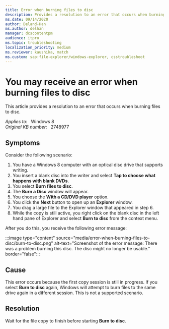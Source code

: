 ```yaml
---
title: Error when burning files to disc
description: Provides a resolution to an error that occurs when burning files to disc
ms.date: 09/14/2020
author: Deland-Han
ms.author: delhan
manager: dcscontentpm
audience: itpro
ms.topic: troubleshooting
localization_priority: medium
ms.reviewer: kaushika, match
ms.custom: sap:file-explorer/windows-explorer, csstroubleshoot
---
```

# You may receive an error when burning files to disc

This article provides a resolution to an error that occurs when burning files to disc.

_Applies to:_ &nbsp; Windows 8  
_Original KB number:_ &nbsp; 2748977

## Symptoms

Consider the following scenario:

1. You have a Windows 8 computer with an optical disc drive that supports writing.
2. You insert a blank disc into the writer and select **Tap to choose what happens with blank DVDs**.
3. You select **Burn files to disc**.
4. The **Burn a Disc** window will appear.
5. You choose the **With a CD/DVD player** option.
6. You click the **Next** button to open up an **Explorer** window.
7. You drag a large file to the Explorer window that appeared in step 6.
8. While the copy is still active, you right click on the blank disc in the left hand pane of Explorer and select **Burn to disc** from the context menu.
  
After you do this, you receive the following error message:

:::image type="content" source="media/error-when-burning-files-to-disc/burn-to-disc.png" alt-text="Screenshot of the error message: There was a problem burning this disc. The disc might no longer be usable." border="false":::

## Cause

This error occurs because the first copy session is still in progress. If you select **Burn to disc** again, Windows will attempt to burn files to the same drive again in a different session. This is not a supported scenario.

## Resolution

Wait for the file copy to finish before starting **Burn to disc**.
